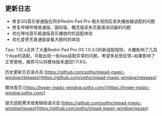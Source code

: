 ## 更新日志

- 修复QQ音乐普通版在同步Redmi Pad Pro 相关规则后丢失播放器适配的问题
- 修复哔哩哔哩普通版、国际版、概念版丢失页面递进动画的问题
- 优化咪咕音乐极速版音乐播放时的适配体验
- 优化爱奇艺普通版查看大图时的体验


Tips: 1.12.x合并了大量Redmi Pad Pro OS 1.0.3.0的新适配规则，大概影响了几百个App的适配，可能出现一些App适配异常的问题，希望多反馈反馈~如果影响了正常使用，推荐可以将模块版本退回1.11.63。



历史更新日志请点击:[https://github.com/sothx/mipad-magic-window/releases](https://github.com/sothx/mipad-magic-window/releases)


模块首页:[https://hyper-magic-window.sothx.com/](https://hyper-magic-window.sothx.com/)


提交适配需求或者缺陷请点击:[https://github.com/sothx/mipad-magic-window/issues](https://github.com/sothx/mipad-magic-window/issues)
